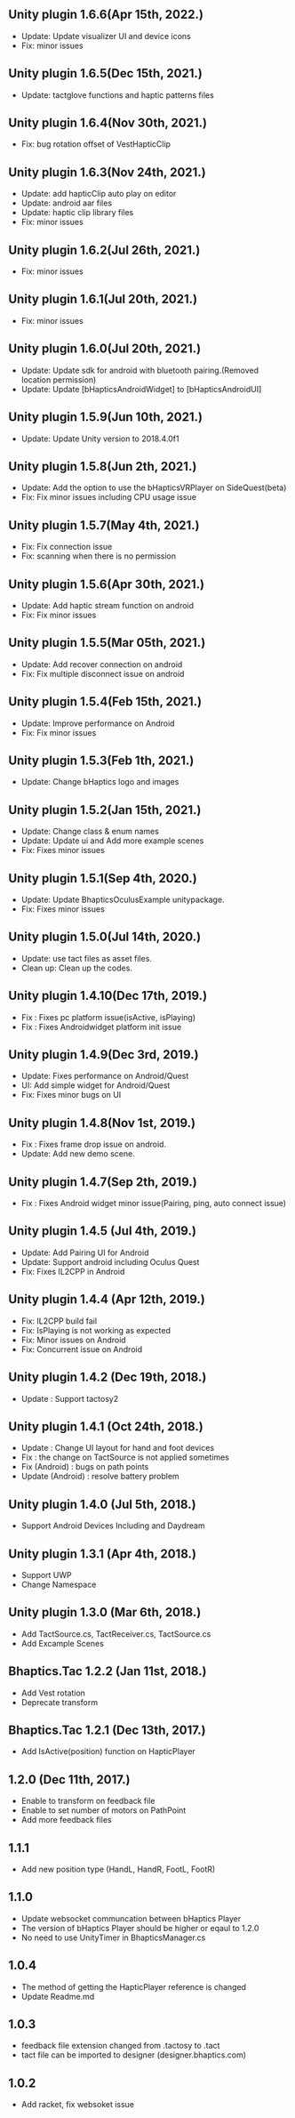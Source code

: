 ## Unity plugin 1.6.6(Apr 15th, 2022.)
* Update: Update visualizer UI and device icons
* Fix: minor issues

## Unity plugin 1.6.5(Dec 15th, 2021.)
* Update: tactglove functions and haptic patterns files

## Unity plugin 1.6.4(Nov 30th, 2021.)
* Fix: bug rotation offset of VestHapticClip

## Unity plugin 1.6.3(Nov 24th, 2021.)
* Update: add hapticClip auto play on editor
* Update: android aar files
* Update: haptic clip library files
* Fix: minor issues

## Unity plugin 1.6.2(Jul 26th, 2021.)
* Fix: minor issues

## Unity plugin 1.6.1(Jul 20th, 2021.)
* Fix: minor issues

## Unity plugin 1.6.0(Jul 20th, 2021.)
* Update: Update sdk for android with bluetooth pairing.(Removed location permission)
* Update: Update [bHapticsAndroidWidget] to [bHapticsAndroidUI]

## Unity plugin 1.5.9(Jun 10th, 2021.)
* Update: Update Unity version to 2018.4.0f1

## Unity plugin 1.5.8(Jun 2th, 2021.)
* Update: Add the option to use the bHapticsVRPlayer on SideQuest(beta)
* Fix: Fix minor issues including CPU usage issue

## Unity plugin 1.5.7(May 4th, 2021.)
* Fix: Fix connection issue
* Fix: scanning when there is no permission

## Unity plugin 1.5.6(Apr 30th, 2021.)
* Update: Add haptic stream function on android
* Fix: Fix minor issues

## Unity plugin 1.5.5(Mar 05th, 2021.)
* Update: Add recover connection on android
* Fix: Fix multiple disconnect issue on android

## Unity plugin 1.5.4(Feb 15th, 2021.)
* Update: Improve performance on Android
* Fix: Fix minor issues

## Unity plugin 1.5.3(Feb 1th, 2021.)
* Update: Change bHaptics logo and images

## Unity plugin 1.5.2(Jan 15th, 2021.)
* Update: Change class & enum names
* Update: Update ui and Add more example scenes
* Fix: Fixes minor issues

## Unity plugin 1.5.1(Sep 4th, 2020.)
* Update: Update BhapticsOculusExample unitypackage.
* Fix: Fixes minor issues

## Unity plugin 1.5.0(Jul 14th, 2020.)
* Update: use tact files as asset files. 
* Clean up: Clean up the codes. 

## Unity plugin 1.4.10(Dec 17th, 2019.)
* Fix : Fixes pc platform issue(isActive, isPlaying)
* Fix : Fixes Androidwidget platform init issue

## Unity plugin 1.4.9(Dec 3rd, 2019.)
* Update: Fixes performance on Android/Quest
* UI: Add simple widget for Android/Quest
* Fix: Fixes minor bugs on UI

## Unity plugin 1.4.8(Nov 1st, 2019.)
* Fix : Fixes frame drop issue on android.
* Update: Add new demo scene.

## Unity plugin 1.4.7(Sep 2th, 2019.)
* Fix : Fixes Android widget minor issue(Pairing, ping, auto connect issue)

## Unity plugin 1.4.5 (Jul 4th, 2019.)
* Update: Add Pairing UI for Android
* Update: Support android including Oculus Quest
* Fix: Fixes IL2CPP in Android

## Unity plugin 1.4.4 (Apr 12th, 2019.)
* Fix: IL2CPP build fail
* Fix: IsPlaying is not working as expected
* Fix: Minor issues on Android
* Fix: Concurrent issue on Android

## Unity plugin 1.4.2 (Dec 19th, 2018.)
* Update : Support tactosy2

## Unity plugin 1.4.1 (Oct 24th, 2018.)
* Update : Change UI layout for hand and foot devices
* Fix : the change on TactSource is not applied sometimes
* Fix (Android) : bugs on path points
* Update (Android) : resolve battery problem  

## Unity plugin 1.4.0 (Jul 5th, 2018.)
* Support Android Devices Including and Daydream

## Unity plugin 1.3.1 (Apr 4th, 2018.)
* Support UWP 
* Change Namespace

## Unity plugin 1.3.0 (Mar 6th, 2018.)
* Add TactSource.cs, TactReceiver.cs, TactSource.cs
* Add Excample Scenes

## Bhaptics.Tac 1.2.2 (Jan 11st, 2018.)
* Add Vest rotation
* Deprecate transform

## Bhaptics.Tac 1.2.1 (Dec 13th, 2017.)
* Add IsActive(position) function on HapticPlayer

## 1.2.0 (Dec 11th, 2017.)
* Enable to transform on feedback file
* Enable to set number of motors on PathPoint
* Add more feedback files

## 1.1.1
* Add new position type (HandL, HandR, FootL, FootR)

## 1.1.0
* Update websocket communcation between bHaptics Player
* The version of bHaptics Player should be higher or eqaul to 1.2.0
* No need to use UnityTimer in BhapticsManager.cs

## 1.0.4 
* The method of getting the HapticPlayer reference is changed
* Update Readme.md

## 1.0.3
* feedback file extension changed from .tactosy to .tact 
* tact file can be imported to designer (designer.bhaptics.com)

## 1.0.2
* Add racket, fix websoket issue 
